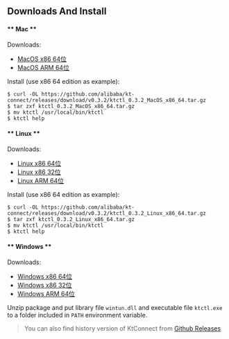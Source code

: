 Downloads And Install
---

<!-- tabs:start -->

#### ** Mac **

Downloads:

* [MacOS x86 64位](https://github.com/alibaba/kt-connect/releases/download/v0.3.2/ktctl_0.3.2_MacOS_x86_64.tar.gz)
* [MacOS ARM 64位](https://github.com/alibaba/kt-connect/releases/download/v0.3.2/ktctl_0.3.2_MacOS_arm_64.tar.gz)

Install (use x86 64 edition as example):

```
$ curl -OL https://github.com/alibaba/kt-connect/releases/download/v0.3.2/ktctl_0.3.2_MacOS_x86_64.tar.gz
$ tar zxf ktctl_0.3.2_MacOS_x86_64.tar.gz
$ mv ktctl /usr/local/bin/ktctl
$ ktctl help
```

#### ** Linux **

Downloads:

* [Linux x86 64位](https://github.com/alibaba/kt-connect/releases/download/v0.3.2/ktctl_0.3.2_Linux_x86_64.tar.gz)
* [Linux x86 32位](https://github.com/alibaba/kt-connect/releases/download/v0.3.2/ktctl_0.3.2_linux_i386.tar.gz)
* [Linux ARM 64位](https://github.com/alibaba/kt-connect/releases/download/v0.3.2/ktctl_0.3.2_Linux_arm_64.tar.gz)

Install (use x86 64 edition as example):

```
$ curl -OL https://github.com/alibaba/kt-connect/releases/download/v0.3.2/ktctl_0.3.2_Linux_x86_64.tar.gz
$ tar zxf ktctl_0.3.2_Linux_x86_64.tar.gz
$ mv ktctl /usr/local/bin/ktctl
$ ktctl help
```

#### ** Windows **

Downloads:

* [Windows x86 64位](https://github.com/alibaba/kt-connect/releases/download/v0.3.2/ktctl_0.3.2_Windows_x86_64.zip)
* [Windows x86 32位](https://github.com/alibaba/kt-connect/releases/download/v0.3.2/ktctl_0.3.2_Windows_i386.zip)
* [Windows ARM 64位](https://github.com/alibaba/kt-connect/releases/download/v0.3.2/ktctl_0.3.2_Windows_arm_64.zip)

Unzip package and put library file `wintun.dll` and executable file `ktctl.exe` to a folder included in `PATH` environment variable.

<!-- tabs:end -->

> You can also find history version of KtConnect from [Github Releases](https://github.com/alibaba/kt-connect/releases)

